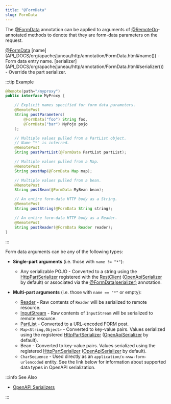 ```yaml
---
title: "@FormData"
slug: FormData
---
```


The <a href="/site/apidocs/org/apache/juneau/http/annotation/FormData.html" target="_blank">@FormData</a> annotation can be applied to arguments of
<a href="/site/apidocs/org/apache/juneau/http/remote/RemoteOp.html" target="_blank">@RemoteOp</a>-annotated methods to denote that they are form-data parameters on the request.

<tree>
<node-0><java-annotation><a href="/site/apidocs/org/apache/juneau/http/annotation/FormData.html" target="_blank">@FormData</a></java-annotation></node-0>
<node-1><java-field>[name](API_DOCS/org/apache/juneau/http/annotation/FormData.html#name()) - Form data entry name.</java-field></node-1>
<node-1><java-field>[serializer](API_DOCS/org/apache/juneau/http/annotation/FormData.html#serializer()) - Override the part serializer.</java-field></node-1>
</tree>

:::tip Example
```java
@Remote(path="/myproxy")
public interface MyProxy {

    // Explicit names specified for form data parameters.
    @RemotePost
    String postParameters(
        @FormData("foo") String foo,
        @FormData("bar") MyPojo pojo
    );

    // Multiple values pulled from a PartList object.
    // Name "*" is inferred.
    @RemotePost
    String postPartList(@FormData PartList partList);

    // Multiple values pulled from a Map.
    @RemotePost
    String postMap(@FormData Map map);

    // Multiple values pulled from a bean.
    @RemotePost
    String postBean(@FormData MyBean bean);

    // An entire form-data HTTP body as a String.
    @RemotePost
    String postString(@FormData String string);

    // An entire form-data HTTP body as a Reader.
    @RemotePost
    String postReader(@FormData Reader reader);
}
```
:::

Form data arguments can be any of the following types:

- **Single-part arguments** (i.e. those with `name != "*"`):
  - Any serializable POJO - Converted to a string using the <a href="/site/apidocs/org/apache/juneau/httppart/HttpPartSerializer.html" target="_blank">HttpPartSerializer</a> registered with the <a href="/site/apidocs/org/apache/juneau/rest/client/RestClient.html" target="_blank">RestClient</a> (<a href="/site/apidocs/org/apache/juneau/oapi/OpenApiSerializer.html" target="_blank">OpenApiSerializer</a> by default) or associated via the [@FormData(serializer)](API_DOCS/org/apache/juneau/http/annotation/FormData.html#serializer()) annotation.

- **Multi-part arguments** (i.e. those with `name == "*"` or empty):
  - <a href="https://docs.oracle.com/en/java/javase/17/docs/api/java.base/java/io/Reader.html" target="_blank">Reader</a> - Raw contents of `Reader` will be serialized to remote resource.
  - <a href="https://docs.oracle.com/en/java/javase/17/docs/api/java.base/java/io/InputStream.html" target="_blank">InputStream</a> - Raw contents of `InputStream` will be serialized to remote resource.
  - <a href="/site/apidocs/org/apache/juneau/http/part/PartList.html" target="_blank">PartList</a> - Converted to a URL-encoded FORM post.
  - `Map<String,Object>` - Converted to key-value pairs. Values serialized using the registered <a href="/site/apidocs/org/apache/juneau/httppart/HttpPartSerializer.html" target="_blank">HttpPartSerializer</a> (<a href="/site/apidocs/org/apache/juneau/oapi/OpenApiSerializer.html" target="_blank">OpenApiSerializer</a> by default).
  - Bean - Converted to key-value pairs. Values serialized using the registered <a href="/site/apidocs/org/apache/juneau/httppart/HttpPartSerializer.html" target="_blank">HttpPartSerializer</a> (<a href="/site/apidocs/org/apache/juneau/oapi/OpenApiSerializer.html" target="_blank">OpenApiSerializer</a> by default).
  - `CharSequence` - Used directly as an `application/x-www-form-urlencoded` entity.
See the link below for information about supported data types in OpenAPI serialization.

:::info See Also

- [OpenAPI Serializers](/docs/topics/OpenApiSerializers)

:::